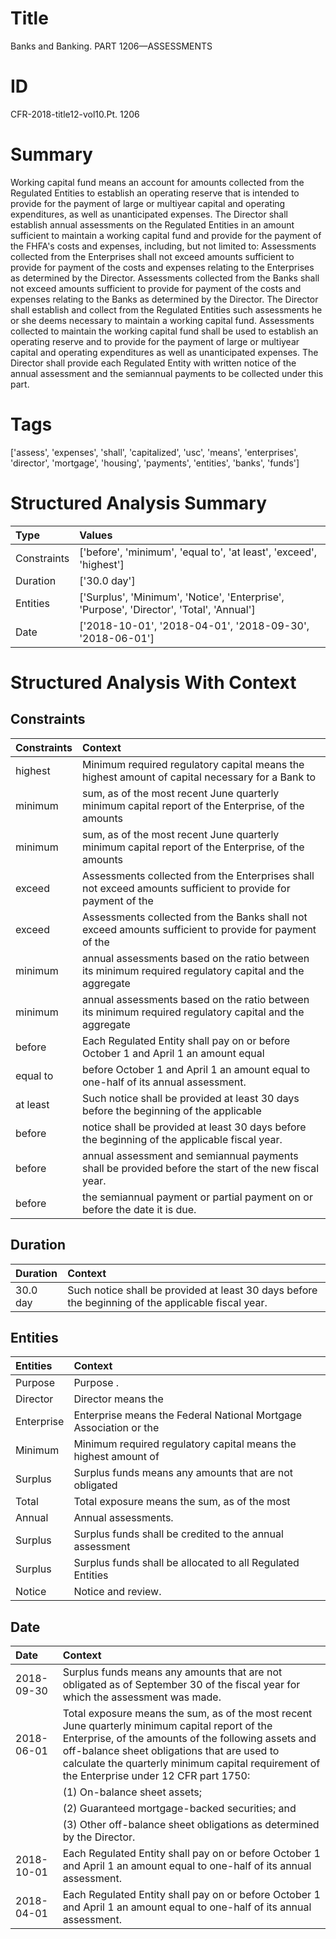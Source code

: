 # Title

 Banks and Banking. PART 1206—ASSESSMENTS


# ID

 CFR-2018-title12-vol10.Pt. 1206


# Summary

Working capital fund means an account for amounts collected from the Regulated Entities to establish an operating reserve that is intended to provide for the payment of large or multiyear capital and operating expenditures, as well as unanticipated expenses.
The Director shall establish annual assessments on the Regulated Entities in an amount sufficient to maintain a working capital fund and provide for the payment of the FHFA's costs and expenses, including, but not limited to:
Assessments collected from the Enterprises shall not exceed amounts sufficient to provide for payment of the costs and expenses relating to the Enterprises as determined by the Director.
Assessments collected from the Banks shall not exceed amounts sufficient to provide for payment of the costs and expenses relating to the Banks as determined by the Director.
The Director shall establish and collect from the Regulated Entities such assessments he or she deems necessary to maintain a working capital fund.
Assessments collected to maintain the working capital fund shall be used to establish an operating reserve and to provide for the payment of large or multiyear capital and operating expenditures as well as unanticipated expenses.
The Director shall provide each Regulated Entity with written notice of the annual assessment and the semiannual payments to be collected under this part.


# Tags

['assess', 'expenses', 'shall', 'capitalized', 'usc', 'means', 'enterprises', 'director', 'mortgage', 'housing', 'payments', 'entities', 'banks', 'funds']


# Structured Analysis Summary

| Type        | Values                                                                                   |
|:------------|:-----------------------------------------------------------------------------------------|
| Constraints | ['before', 'minimum', 'equal to', 'at least', 'exceed', 'highest']                       |
| Duration    | ['30.0 day']                                                                             |
| Entities    | ['Surplus', 'Minimum', 'Notice', 'Enterprise', 'Purpose', 'Director', 'Total', 'Annual'] |
| Date        | ['2018-10-01', '2018-04-01', '2018-09-30', '2018-06-01']                                 |


# Structured Analysis With Context

 


## Constraints

| Constraints   | Context                                                                                                       |
|:--------------|:--------------------------------------------------------------------------------------------------------------|
| highest       | Minimum required regulatory capital means the  highest amount of capital necessary for a Bank to              |
| minimum       | sum, as of the most recent June quarterly minimum capital report of the Enterprise, of the amounts            |
| minimum       | sum, as of the most recent June quarterly minimum capital report of the Enterprise, of the amounts            |
| exceed        | Assessments collected from the Enterprises shall not  exceed amounts sufficient to provide for payment of the |
| exceed        | Assessments collected from the Banks shall not  exceed amounts sufficient to provide for payment of the       |
| minimum       | annual assessments based on the ratio between its minimum  required regulatory capital and the aggregate      |
| minimum       | annual assessments based on the ratio between its minimum  required regulatory capital and the aggregate      |
| before        | Each Regulated Entity shall pay on or  before October 1 and April 1 an amount equal                           |
| equal to      | before October 1 and April 1 an amount equal to  one-half of its annual assessment.                           |
| at least      | Such notice shall be provided  at least 30 days before the beginning of the applicable                        |
| before        | notice shall be provided at least 30 days before  the beginning of the applicable fiscal year.                |
| before        | annual assessment and semiannual payments shall be provided before  the start of the new fiscal year.         |
| before        | the semiannual payment or partial payment on or before  the date it is due.                                   |


## Duration

| Duration   | Context                                                                                            |
|:-----------|:---------------------------------------------------------------------------------------------------|
| 30.0 day   | Such notice shall be provided at least 30 days before the beginning of the applicable fiscal year. |


## Entities

| Entities   | Context                                                           |
|:-----------|:------------------------------------------------------------------|
| Purpose    | Purpose .                                                         |
| Director   | Director  means the                                               |
| Enterprise | Enterprise means the Federal National Mortgage Association or the |
| Minimum    | Minimum required regulatory capital means the highest amount of   |
| Surplus    | Surplus funds means any amounts that are not obligated            |
| Total      | Total exposure means the sum, as of the most                      |
| Annual     | Annual  assessments.                                              |
| Surplus    | Surplus funds shall be credited to the annual assessment          |
| Surplus    | Surplus funds shall be allocated to all Regulated Entities        |
| Notice     | Notice  and review.                                               |


## Date

| Date       | Context                                                                                                                                                                                                                                                                                              |
|:-----------|:-----------------------------------------------------------------------------------------------------------------------------------------------------------------------------------------------------------------------------------------------------------------------------------------------------|
| 2018-09-30 | Surplus funds means any amounts that are not obligated as of September 30 of the fiscal year for which the assessment was made.                                                                                                                                                                      |
| 2018-06-01 | Total exposure means the sum, as of the most recent June quarterly minimum capital report of the Enterprise, of the amounts of the following assets and off-balance sheet obligations that are used to calculate the quarterly minimum capital requirement of the Enterprise under 12 CFR part 1750: |
|            |             (1) On-balance sheet assets;                                                                                                                                                                                                                                                             |
|            |             (2) Guaranteed mortgage-backed securities; and                                                                                                                                                                                                                                           |
|            |             (3) Other off-balance sheet obligations as determined by the Director.                                                                                                                                                                                                                   |
| 2018-10-01 | Each Regulated Entity shall pay on or before October 1 and April 1 an amount equal to one-half of its annual assessment.                                                                                                                                                                             |
| 2018-04-01 | Each Regulated Entity shall pay on or before October 1 and April 1 an amount equal to one-half of its annual assessment.                                                                                                                                                                             |


